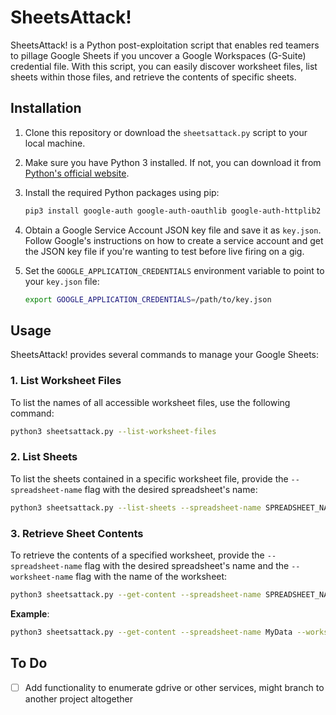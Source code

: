 # SheetsAttack!

SheetsAttack! is a Python post-exploitation script that enables red teamers to pillage Google Sheets if you uncover a Google Workspaces (G-Suite) credential file. With this script, you can easily discover worksheet files, list sheets within those files, and retrieve the contents of specific sheets. 

## Installation

1. Clone this repository or download the `sheetsattack.py` script to your local machine.

2. Make sure you have Python 3 installed. If not, you can download it from [Python's official website](https://www.python.org/downloads/).

3. Install the required Python packages using pip:
   ```bash
   pip3 install google-auth google-auth-oauthlib google-auth-httplib2 google-api-python-client gspread
   ```

4. Obtain a Google Service Account JSON key file and save it as `key.json`. Follow Google's instructions on how to create a service account and get the JSON key file if you're wanting to test before live firing on a gig. 

5. Set the `GOOGLE_APPLICATION_CREDENTIALS` environment variable to point to your `key.json` file:
   ```bash
   export GOOGLE_APPLICATION_CREDENTIALS=/path/to/key.json
   ```

## Usage

SheetsAttack! provides several commands to manage your Google Sheets:

### 1. List Worksheet Files

To list the names of all accessible worksheet files, use the following command:
```bash
python3 sheetsattack.py --list-worksheet-files
```

### 2. List Sheets

To list the sheets contained in a specific worksheet file, provide the `--spreadsheet-name` flag with the desired spreadsheet's name:
```bash
python3 sheetsattack.py --list-sheets --spreadsheet-name SPREADSHEET_NAME
```

### 3. Retrieve Sheet Contents

To retrieve the contents of a specified worksheet, provide the `--spreadsheet-name` flag with the desired spreadsheet's name and the `--worksheet-name` flag with the name of the worksheet:
```bash
python3 sheetsattack.py --get-content --spreadsheet-name SPREADSHEET_NAME --worksheet-name WORKSHEET_NAME
```

**Example**:
```bash
python3 sheetsattack.py --get-content --spreadsheet-name MyData --worksheet-name Sheet1
```



## To Do

- [ ] Add functionality to enumerate gdrive or other services, might branch to another project altogether

